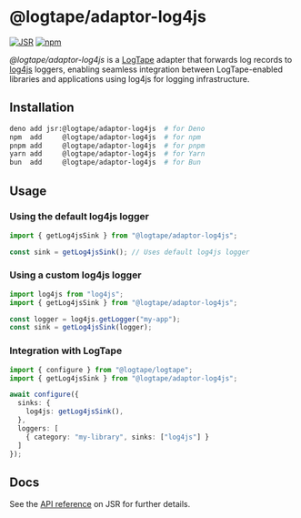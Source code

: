 <!-- deno-fmt-ignore-file -->

@logtape/adaptor-log4js
=======================

[![JSR][JSR badge]][JSR]
[![npm][npm badge]][npm]

*@logtape/adaptor-log4js* is a [LogTape] adapter that forwards log records to
[log4js] loggers, enabling seamless integration between LogTape-enabled libraries
and applications using log4js for logging infrastructure.

[JSR]: https://jsr.io/@logtape/adaptor-log4js
[JSR badge]: https://jsr.io/badges/@logtape/adaptor-log4js
[npm]: https://www.npmjs.com/package/@logtape/adaptor-log4js
[npm badge]: https://img.shields.io/npm/v/@logtape/adaptor-log4js?logo=npm
[LogTape]: https://logtape.org/
[log4js]: https://log4js-node.github.io/log4js-node/


Installation
------------

~~~~ sh
deno add jsr:@logtape/adaptor-log4js  # for Deno
npm  add     @logtape/adaptor-log4js  # for npm
pnpm add     @logtape/adaptor-log4js  # for pnpm
yarn add     @logtape/adaptor-log4js  # for Yarn
bun  add     @logtape/adaptor-log4js  # for Bun
~~~~


Usage
-----

### Using the default log4js logger

~~~~ typescript
import { getLog4jsSink } from "@logtape/adaptor-log4js";

const sink = getLog4jsSink(); // Uses default log4js logger
~~~~

### Using a custom log4js logger

~~~~ typescript
import log4js from "log4js";
import { getLog4jsSink } from "@logtape/adaptor-log4js";

const logger = log4js.getLogger("my-app");
const sink = getLog4jsSink(logger);
~~~~

### Integration with LogTape

~~~~ typescript
import { configure } from "@logtape/logtape";
import { getLog4jsSink } from "@logtape/adaptor-log4js";

await configure({
  sinks: {
    log4js: getLog4jsSink(),
  },
  loggers: [
    { category: "my-library", sinks: ["log4js"] }
  ]
});
~~~~


Docs
----

See the [API reference] on JSR for further details.

[API reference]: https://jsr.io/@logtape/adaptor-log4js/doc 
